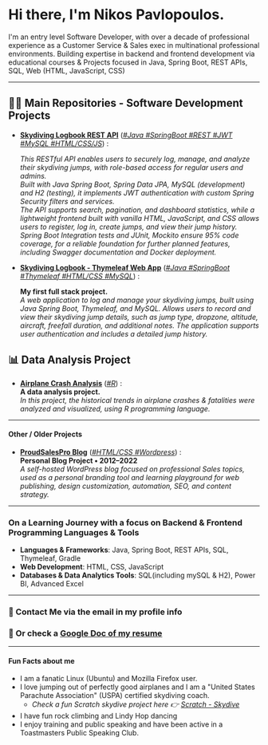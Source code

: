 # Hi there, I'm Nikos Pavlopoulos.

I'm an entry level Software Developer, with over a decade of professional experience  as a Customer Service & Sales exec in multinational professional environments. Building expertise in backend and frontend development via educational courses & Projects focused in Java, Spring Boot, REST APIs, SQL, Web (HTML, JavaScript, CSS)

* * *

## 👨‍💻 Main Repositories - Software Development Projects

* **[Skydiving Logbook REST API](https://github.com/nikospavlopoulos/skydivinglogbook-spring-rest)**
  \([*\#Java \#SpringBoot \#REST \#JWT \#MySQL \#HTML/CSS/JS*](https://github.com/nikospavlopoulos/skydivinglogbook-spring-rest)\) :
  
  *This RESTful API enables users to securely log, manage, and analyze their skydiving jumps, with role-based access for regular users and admins. <br> 
Built with Java Spring Boot, Spring Data JPA, MySQL (development) and H2 (testing), it implements JWT authentication with custom Spring Security filters and services. <br>
The API supports search, pagination, and dashboard statistics, while a lightweight frontend built with vanilla HTML, JavaScript, and CSS allows users to register, log in, create jumps, and view their jump history. <br>
Spring Boot Integration tests and JUnit, Mockito ensure 95% code coverage, for a reliable foundation for further planned features, including Swagger documentation and Docker deployment.*

- **[Skydiving Logbook - Thymeleaf Web App](https://github.com/nikospavlopoulos/skydivinglogbook-spring-thymeleaf)**
  \([*\#Java \#SpringBoot \#Thymeleaf \#HTML/CSS \#MySQL*](https://github.com/nikospavlopoulos/skydivinglogbook-spring-thymeleaf)\) : 
  
    **My first full stack project.**  
    *A web application to log and manage your skydiving jumps, built using Java Spring Boot, Thymeleaf, and MySQL. Allows users to record and view their skydiving jump details, such as jump type, dropzone, altitude, aircraft, freefall duration, and additional notes. The application supports user authentication and includes a detailed jump history.*

## 📊 Data Analysis Project
  
- **[Airplane Crash Analysis](https://github.com/nikospavlopoulos/plane_crashes_R)**
  \([*#R*](https://github.com/nikospavlopoulos/plane_crashes_R)\) :  <br>
    **A data analysis project.**  
    *In this project, the historical trends in airplane crashes & fatalities were analyzed and visualized, using R programming language.*

* * *

#### Other / Older Projects

- **[ProudSalesPro Blog](https://github.com/nikospavlopoulos/proudsalespro)** ([*\#HTML/CSS \#Wordpress*](https://github.com/nikospavlopoulos/proudsalespro)\) :  
  **Personal Blog Project • 2012–2022**  
  *A self-hosted WordPress blog focused on professional Sales topics, used as a personal branding tool and learning playground for web publishing, design customization, automation, SEO, and content strategy.*

* * *

### On a Learning Journey with a focus on Backend & Frontend Programming Languages & Tools

- **Languages & Frameworks**: Java, Spring Boot, REST APIs, SQL, Thymeleaf, Gradle
- **Web Development**: HTML, CSS, JavaScript
- **Databases & Data Analytics Tools**: SQL(including mySQL & H2), Power BI, Advanced Excel

* * *

### 📩 Contact Me via the email in my profile info 
### 📄 Or check a [Google Doc of my resume](https://resume.nikospavlopoulos.com)

 
* * *
#### Fun Facts about me

- I am a fanatic Linux (Ubuntu) and Mozilla Firefox user.
- I love jumping out of perfectly good airplanes and I am a "United States Parachute Association" (USPA) certified skydiving coach.
   - *Check a fun Scratch skydive project here :point_right: [Scratch - Skydive](https://scratch.mit.edu/projects/1140480389)*
- I have fun rock climbing and Lindy Hop dancing
- I enjoy training and public speaking and have been active in a Toastmasters Public Speaking Club.

